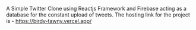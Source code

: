 A Simple Twitter Clone using Reactjs Framework and Firebase acting as a database for the constant upload of tweets.
The hosting link for the project is - https://birdy-tawny.vercel.app/
